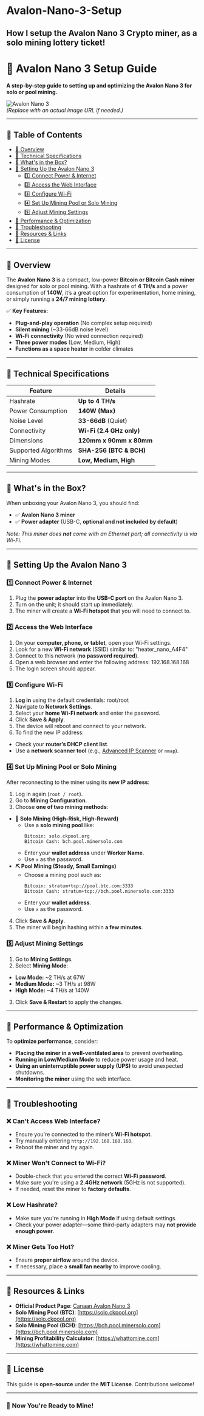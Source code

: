 # Avalon-Nano-3-Setup
How I setup the Avalon Nano 3 Crypto miner, as a solo mining lottery ticket!
----
# 📜 Avalon Nano 3 Setup Guide
**A step-by-step guide to setting up and optimizing the Avalon Nano 3 for solo or pool mining.**

![Avalon Nano 3](https://yourimageurl.com)  
*(Replace with an actual image URL if needed.)*

---

## 📌 Table of Contents
- [🔹 Overview](#-overview)
- [🔹 Technical Specifications](#-technical-specifications)
- [🔹 What's in the Box?](#-whats-in-the-box)
- [🔹 Setting Up the Avalon Nano 3](#-setting-up-the-avalon-nano-3)
  - [1️⃣ Connect Power & Internet](#1️⃣-connect-power--internet)
  - [2️⃣ Access the Web Interface](#2️⃣-access-the-web-interface)
  - [3️⃣ Configure Wi-Fi](#3️⃣-configure-wi-fi)
  - [4️⃣ Set Up Mining Pool or Solo Mining](#4️⃣-set-up-mining-pool-or-solo-mining)
  - [5️⃣ Adjust Mining Settings](#5️⃣-adjust-mining-settings)
- [🔹 Performance & Optimization](#-performance--optimization)
- [🔹 Troubleshooting](#-troubleshooting)
- [🔹 Resources & Links](#-resources--links)
- [🔹 License](#-license)

---

## 🔹 Overview
The **Avalon Nano 3** is a compact, low-power **Bitcoin or Bitcoin Cash miner** designed for solo or pool mining. With a hashrate of **4 TH/s** and a power consumption of **140W**, it’s a great option for experimentation, home mining, or simply running a **24/7 mining lottery**.

✅ **Key Features:**
- **Plug-and-play operation** (No complex setup required)
- **Silent mining** (~33-66dB noise level)
- **Wi-Fi connectivity** (No wired connection required)
- **Three power modes** (Low, Medium, High)
- **Functions as a space heater** in colder climates

---

## 🔹 Technical Specifications
| **Feature**           | **Details** |
|-----------------------|------------|
| Hashrate             | **Up to 4 TH/s** |
| Power Consumption    | **140W (Max)** |
| Noise Level         | **33-66dB** (Quiet) |
| Connectivity        | **Wi-Fi (2.4 GHz only)** |
| Dimensions         | **120mm x 90mm x 80mm** |
| Supported Algorithms | **SHA-256 (BTC & BCH)** |
| Mining Modes        | **Low, Medium, High** |

---

## 🔹 What's in the Box?
When unboxing your Avalon Nano 3, you should find:
- ✅ **Avalon Nano 3 miner**  
- ✅ **Power adapter** (USB-C, **optional and not included by default**)  

*Note: This miner does **not** come with an Ethernet port; all connectivity is via Wi-Fi.*

---

## 🔹 Setting Up the Avalon Nano 3

### 1️⃣ Connect Power & Internet
1. Plug the **power adapter** into the **USB-C port** on the Avalon Nano 3.
2. Turn on the unit; it should start up immediately.
3. The miner will create a **Wi-Fi hotspot** that you will need to connect to.

### 2️⃣ Access the Web Interface
1. On your **computer, phone, or tablet**, open your Wi-Fi settings.
2. Look for a new **Wi-Fi network** (SSID) similar to:  "heater_nano_A4F4"
3. Connect to this network (**no password required**).
4. Open a web browser and enter the following address:  192.168.168.168
5. The login screen should appear.

### 3️⃣ Configure Wi-Fi
1. **Log in** using the default credentials:  root/root
2. Navigate to **Network Settings**.
3. Select your **home Wi-Fi network** and enter the password.
4. Click **Save & Apply**.
5. The device will reboot and connect to your network.
6. To find the new IP address:
- Check your **router’s DHCP client list**.
- Use a **network scanner tool** (e.g., [Advanced IP Scanner](https://www.advanced-ip-scanner.com/) or `nmap`).

### 4️⃣ Set Up Mining Pool or Solo Mining
After reconnecting to the miner using its **new IP address**:

1. Log in again (`root / root`).
2. Go to **Mining Configuration**.
3. Choose **one of two mining methods**:
- **🎰 Solo Mining (High-Risk, High-Reward)**
  - Use a **solo mining pool** like:
    ```
    Bitcoin: solo.ckpool.org
    Bitcoin Cash: bch.pool.minersolo.com
    ```
  - Enter your **wallet address** under **Worker Name**.
  - Use `x` as the password.
- **⛏️ Pool Mining (Steady, Small Earnings)**
  - Choose a mining pool such as:
    ```
    Bitcoin: stratum+tcp://pool.btc.com:3333
    Bitcoin Cash: stratum+tcp://bch.pool.minersolo.com:3333
    ```
  - Enter your **wallet address**.
  - Use `x` as the password.

4. Click **Save & Apply**.  
5. The miner will begin hashing within **a few minutes**.

### 5️⃣ Adjust Mining Settings
1. Go to **Mining Settings**.
2. Select **Mining Mode**:
- **Low Mode:** ~2 TH/s at 67W
- **Medium Mode:** ~3 TH/s at 98W
- **High Mode:** ~4 TH/s at 140W
3. Click **Save & Restart** to apply the changes.

---

## 🔹 Performance & Optimization
To **optimize performance**, consider:
- **Placing the miner in a well-ventilated area** to prevent overheating.
- **Running in Low/Medium Mode** to reduce power usage and heat.
- **Using an uninterruptible power supply (UPS)** to avoid unexpected shutdowns.
- **Monitoring the miner** using the web interface.

---

## 🔹 Troubleshooting

### ❌ Can't Access Web Interface?
- Ensure you're connected to the miner’s **Wi-Fi hotspot**.
- Try manually entering `http://192.168.168.168`.
- Reboot the miner and try again.

### ❌ Miner Won't Connect to Wi-Fi?
- Double-check that you entered the correct **Wi-Fi password**.
- Make sure you're using a **2.4GHz network** (5GHz is not supported).
- If needed, reset the miner to **factory defaults**.

### ❌ Low Hashrate?
- Make sure you're running in **High Mode** if using default settings.
- Check your power adapter—some third-party adapters may **not provide enough power**.

### ❌ Miner Gets Too Hot?
- Ensure **proper airflow** around the device.
- If necessary, place a **small fan nearby** to improve cooling.

---

## 🔹 Resources & Links
- **Official Product Page**: [Canaan Avalon Nano 3](https://shop.canaan.io/products/avalon-nano-3?VariantsId=10282)
- **Solo Mining Pool (BTC)**: [https://solo.ckpool.org](https://solo.ckpool.org)
- **Solo Mining Pool (BCH)**: [https://bch.pool.minersolo.com](https://bch.pool.minersolo.com)
- **Mining Profitability Calculator**: [https://whattomine.com](https://whattomine.com)

---

## 🔹 License
This guide is **open-source** under the **MIT License**. Contributions welcome!

---
### 🚀 **Now You're Ready to Mine!**
